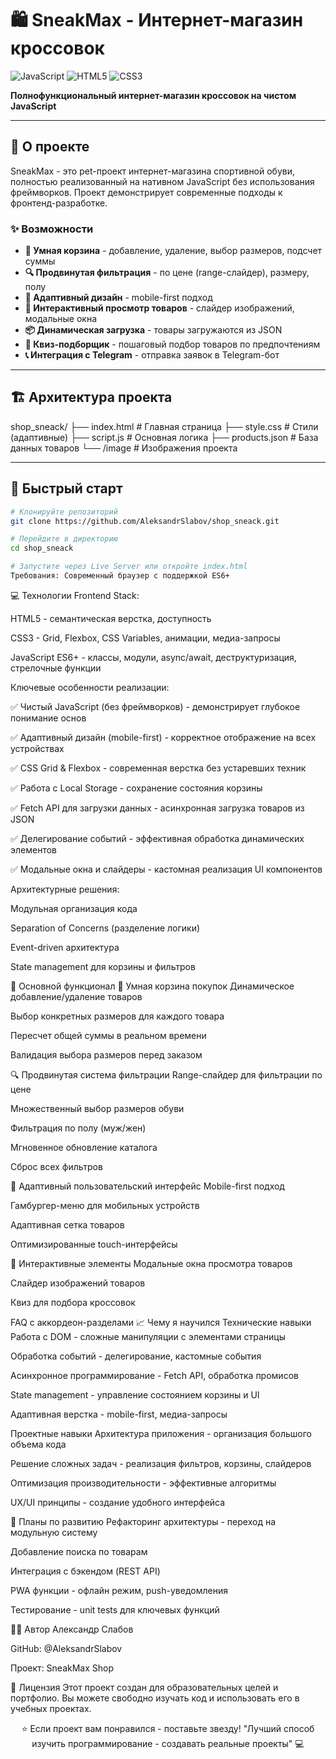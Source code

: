 # 🛍️ SneakMax - Интернет-магазин кроссовок

![JavaScript](https://img.shields.io/badge/JavaScript-ES6+-yellow?style=for-the-badge&logo=javascript)
![HTML5](https://img.shields.io/badge/HTML5-E34F26?style=for-the-badge&logo=html5&logoColor=white)
![CSS3](https://img.shields.io/badge/CSS3-1572B6?style=for-the-badge&logo=css3&logoColor=white)

**Полнофункциональный интернет-магазин кроссовок на чистом JavaScript**

---

## 📖 О проекте

SneakMax - это pet-проект интернет-магазина спортивной обуви, полностью реализованный на нативном JavaScript без использования фреймворков. Проект демонстрирует современные подходы к фронтенд-разработке.

### ✨ Возможности

- **🛒 Умная корзина** - добавление, удаление, выбор размеров, подсчет суммы
- **🔍 Продвинутая фильтрация** - по цене (range-слайдер), размеру, полу
- **📱 Адаптивный дизайн** - mobile-first подход
- **🎯 Интерактивный просмотр товаров** - слайдер изображений, модальные окна
- **📦 Динамическая загрузка** - товары загружаются из JSON
- **🔄 Квиз-подборщик** - пошаговый подбор товаров по предпочтениям
- **📞 Интеграция с Telegram** - отправка заявок в Telegram-бот

---

## 🏗️ Архитектура проекта
shop_sneack/
├── index.html # Главная страница
├── style.css # Стили (адаптивные)
├── script.js # Основная логика
├── products.json # База данных товаров
└── /image # Изображения проекта

---

## 🚀 Быстрый старт

```bash
# Клонируйте репозиторий
git clone https://github.com/AleksandrSlabov/shop_sneack.git

# Перейдите в директорию
cd shop_sneack

# Запустите через Live Server или откройте index.html
Требования: Современный браузер с поддержкой ES6+
```
💻 Технологии
Frontend Stack:

HTML5 - семантическая верстка, доступность

CSS3 - Grid, Flexbox, CSS Variables, анимации, медиа-запросы

JavaScript ES6+ - классы, модули, async/await, деструктуризация, стрелочные функции

Ключевые особенности реализации:

✅ Чистый JavaScript (без фреймворков) - демонстрирует глубокое понимание основ

✅ Адаптивный дизайн (mobile-first) - корректное отображение на всех устройствах

✅ CSS Grid & Flexbox - современная верстка без устаревших техник

✅ Работа с Local Storage - сохранение состояния корзины

✅ Fetch API для загрузки данных - асинхронная загрузка товаров из JSON

✅ Делегирование событий - эффективная обработка динамических элементов

✅ Модальные окна и слайдеры - кастомная реализация UI компонентов

Архитектурные решения:

Модульная организация кода

Separation of Concerns (разделение логики)

Event-driven архитектура

State management для корзины и фильтров

🎯 Основной функционал
🛒 Умная корзина покупок
Динамическое добавление/удаление товаров

Выбор конкретных размеров для каждого товара

Пересчет общей суммы в реальном времени

Валидация выбора размеров перед заказом

🔍 Продвинутая система фильтрации
Range-слайдер для фильтрации по цене

Множественный выбор размеров обуви

Фильтрация по полу (муж/жен)

Мгновенное обновление каталога

Сброс всех фильтров

📱 Адаптивный пользовательский интерфейс
Mobile-first подход

Гамбургер-меню для мобильных устройств

Адаптивная сетка товаров

Оптимизированные touch-интерфейсы

🎯 Интерактивные элементы
Модальные окна просмотра товаров

Слайдер изображений товаров

Квиз для подбора кроссовок

FAQ с аккордеон-разделами
📈 Чему я научился
Технические навыки
Работа с DOM - сложные манипуляции с элементами страницы

Обработка событий - делегирование, кастомные события

Асинхронное программирование - Fetch API, обработка промисов

State management - управление состоянием корзины и UI

Адаптивная верстка - mobile-first, медиа-запросы

Проектные навыки
Архитектура приложения - организация большого объема кода

Решение сложных задач - реализация фильтров, корзины, слайдеров

Оптимизация производительности - эффективные алгоритмы

UX/UI принципы - создание удобного интерфейса

🔮 Планы по развитию
Рефакторинг архитектуры - переход на модульную систему

Добавление поиска по товарам

Интеграция с бэкендом (REST API)

PWA функции - офлайн режим, push-уведомления

Тестирование - unit tests для ключевых функций

👨‍💻 Автор
Александр Слабов

GitHub: @AleksandrSlabov

Проект: SneakMax Shop

📄 Лицензия
Этот проект создан для образовательных целей и портфолио.
Вы можете свободно изучать код и использовать его в учебных проектах.

<div align="center">
⭐ Если проект вам понравился - поставьте звезду!
"Лучший способ изучить программирование - создавать реальные проекты" 💻

</div> 
